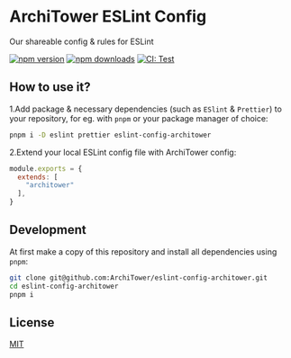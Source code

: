 # ArchiTower ESLint Config

Our shareable config & rules for ESLint

[![npm version][npm-version-src]][npm-version-href]
[![npm downloads][npm-downloads-src]][npm-downloads-href]
[![CI: Test][github-actions-src]][github-actions-href]

## How to use it?

1.Add package & necessary dependencies (such as `ESlint` & `Prettier`) to your repository, for eg. with `pnpm` or your package manager of choice:

```bash
pnpm i -D eslint prettier eslint-config-architower
```

2.Extend your local ESLint config file with ArchiTower config:

```js
module.exports = {
  extends: [
    "architower"
  ],
}
```

## Development

At first make a copy of this repository and install all dependencies using `pnpm`:

```bash
git clone git@github.com:ArchiTower/eslint-config-architower.git
cd eslint-config-architower
pnpm i
```

## License

[MIT](./LICENSE.md)

<!-- Badges -->
[npm-version-src]: https://img.shields.io/npm/v/eslint-config-architower?style=flat-square
[npm-version-href]: https://npmjs.com/package/eslint-config-architower

[npm-downloads-src]: https://img.shields.io/npm/dm/eslint-config-architower?style=flat-square
[npm-downloads-href]: https://npmjs.com/package/eslint-config-architower

[github-actions-src]: https://img.shields.io/github/actions/workflow/status/ArchiTower/eslint-config-architower/release.yml?branch=main&style=flat-square
[github-actions-href]: https://github.com/ArchiTower/eslint-config-architower/actions/workflows/release.yml
